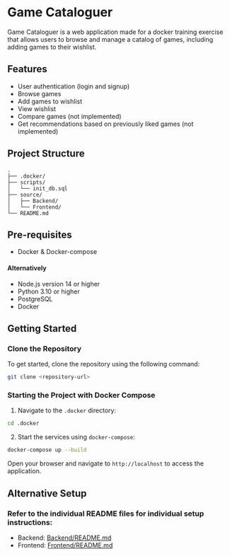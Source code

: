 # Game Cataloguer
Game Cataloguer is a web application made for a docker training exercise that allows users to browse and manage a catalog of games, including adding games to their wishlist.

## Features
- User authentication (login and signup)
- Browse games
- Add games to wishlist
- View wishlist
- Compare games (not implemented)
- Get recommendations based on previously liked games (not implemented)

## Project Structure
```
.
├── .docker/
├── scripts/
│   └── init_db.sql
├── source/
│   ├── Backend/
│   └── Frontend/
└── README.md
```       
  
## Pre-requisites

- Docker & Docker-compose  
#### Alternatively
- Node.js version 14 or higher
- Python 3.10 or higher
- PostgreSQL
- Docker


## Getting Started

### Clone the Repository

To get started, clone the repository using the following command:

```bash
git clone <repository-url>
```

### Starting the Project with Docker Compose
1. Navigate to the `.docker` directory:

```bash 
cd .docker 
```

2. Start the services using `docker-compose`:

```bash 
docker-compose up --build 
```

Open your browser and navigate to `http://localhost` to access the application.

## Alternative Setup
### Refer to the individual README files for individual setup instructions:
- Backend: [Backend/README.md](source/Backend/README.md)
- Frontend: [Frontend/README.md](source/Frontend/README.md)